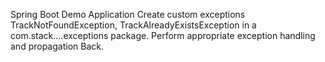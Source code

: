 Spring Boot Demo Application Create custom exceptions TrackNotFoundException, TrackAlreadyExistsException in a com.stack....exceptions package. Perform appropriate exception handling and propagation Back.